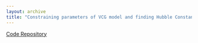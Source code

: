 ```yaml
---
layout: archive
title: "Constraining parameters of VCG model and finding Hubble Constant"
---
```


[Code Repository](https://github.com/AshleyChraya/HubbleConstant-ConstraintsForVCG)
